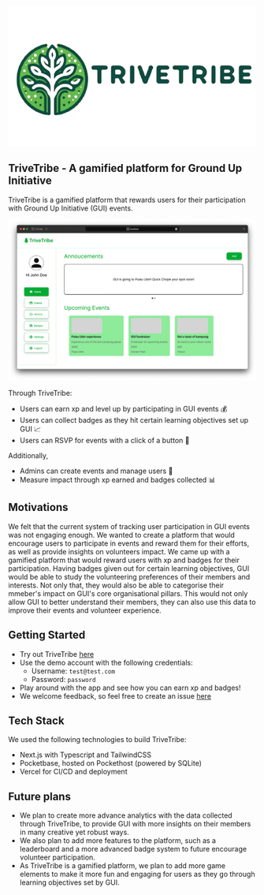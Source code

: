 ![TriveTribeLogo](/public/images/trivetribeThree.png)
## TriveTribe - A gamified platform for Ground Up Initiative
TriveTribe is a gamified platform that rewards users for their participation with Ground Up Initiative (GUI) events. 

![TriveTribe](/public/landingPage.png)

Through TriveTribe:

- Users can earn xp and level up by participating in GUI events 💰 
- Users can collect badges as they hit certain learning objectives set up GUI 📈
- Users can RSVP for events with a click of a button 🙋

Additionally, 

- Admins can create events and manage users 📅
- Measure impact through xp earned and badges collected 📊

## Motivations
We felt that the current system of tracking user participation in GUI events was not engaging enough. We wanted to create a platform that would encourage users to participate in events and reward them for their efforts, as well as provide insights on volunteers impact. We came up with a gamified platform that would reward users with xp and badges for their participation. Having badges given out for certain learning objectives, GUI would be able to study the volunteering preferences of their members and interests. Not only that, they would also be able to categorise their mmeber's impact on GUI's core organisational pillars. This would not only allow GUI to better understand their members, they can also use this data to improve their events and volunteer experience.

## Getting Started
- Try out TriveTribe [here](trivetribe.vercel.app)
- Use the demo account with the following credentials:
  - Username: `test@test.com`
  - Password: `password`
- Play around with the app and see how you can earn xp and badges!
- We welcome feedback, so feel free to create an issue [here](https://github.com/TriveTribe/TriveTribe/issues)

## Tech Stack
We used the following technologies to build TriveTribe:
- Next.js with Typescript and TailwindCSS
- Pocketbase, hosted on Pockethost (powered by SQLite)
- Vercel for CI/CD and deployment

## Future plans
- We plan to create more advance analytics with the data collected through TriveTribe, to provide GUI with more insights on their members in many creative yet robust ways.
- We also plan to add more features to the platform, such as a leaderboard and a more advanced badge system to future encourage volunteer participation.
- As TriveTribe is a gamified platform, we plan to add more game elements to make it more fun and engaging for users as they go through learning objectives set by GUI.
